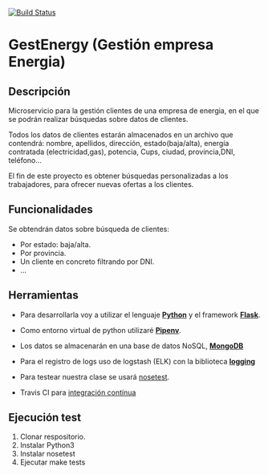 [![Build Status](https://travis-ci.com/patriciamaldonado/GestEnergy.svg?branch=master)](https://travis-ci.com/patriciamaldonado/GestEnergy)
# GestEnergy (Gestión empresa Energia)

## Descripción

 Microservicio para la gestión clientes de una empresa de energia, en el que se podrán realizar búsquedas sobre datos de clientes.

Todos los datos de clientes estarán almacenados en un archivo que contendrá: nombre, apellidos, dirección, estado(baja/alta), energía contratada (electricidad,gas), potencia, Cups, ciudad, provincia,DNI, teléfono...

El fin de este proyecto es obtener búsquedas personalizadas a los trabajadores, para ofrecer nuevas ofertas a los clientes.

## Funcionalidades

Se obtendrán datos sobre búsqueda de clientes:

- Por estado: baja/alta.
- Por provincia.
- Un cliente en concreto filtrando por DNI.
- ...


## Herramientas

- Para desarrollarla voy a utilizar el lenguaje **[Python](https://wiki.archlinux.org/index.php/Python)** y el framework **[Flask](http://flask.palletsprojects.com/en/1.1.x/)**.

- Como entorno virtual de python utilizaré **[Pipenv](https://pipenv-es.readthedocs.io/es/latest/)**.

- Los datos se almacenarán en una base de datos NoSQL, **[MongoDB](https://www.mongodb.com/es)**

- Para el registro de logs uso de logstash (ELK) con la biblioteca **[logging](https://docs.python.org/3/library/logging.html)**

- Para testear nuestra clase se usará [nosetest](https://nose.readthedocs.io/en/latest/).

- Travis CI para [integración contínua](https://github.com/patriciamaldonado/GestEnergy/blob/master/docs/documentacion.md)

## Ejecución test
 1. Clonar respositorio.
 2. Instalar Python3
 3. Instalar nosetest
 4. Ejecutar make tests
